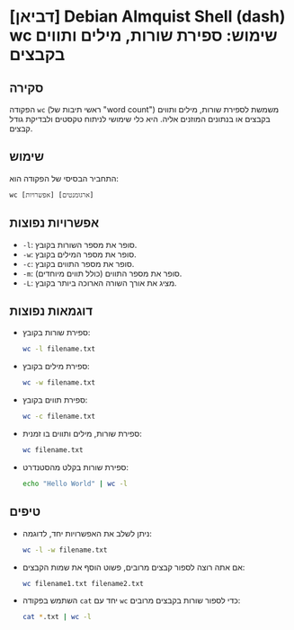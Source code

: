 # [דביאן] Debian Almquist Shell (dash) wc שימוש: ספירת שורות, מילים ותווים בקבצים

## סקירה
הפקודה `wc` (ראשי תיבות של "word count") משמשת לספירת שורות, מילים ותווים בקבצים או בנתונים המוזנים אליה. היא כלי שימושי לניתוח טקסטים ולבדיקת גודל קבצים.

## שימוש
התחביר הבסיסי של הפקודה הוא:
```
wc [אפשרויות] [ארגומנטים]
```

## אפשרויות נפוצות
- `-l`: סופר את מספר השורות בקובץ.
- `-w`: סופר את מספר המילים בקובץ.
- `-c`: סופר את מספר התווים בקובץ.
- `-m`: סופר את מספר התווים (כולל תווים מיוחדים).
- `-L`: מציג את אורך השורה הארוכה ביותר בקובץ.

## דוגמאות נפוצות
- ספירת שורות בקובץ:
  ```bash
  wc -l filename.txt
  ```

- ספירת מילים בקובץ:
  ```bash
  wc -w filename.txt
  ```

- ספירת תווים בקובץ:
  ```bash
  wc -c filename.txt
  ```

- ספירת שורות, מילים ותווים בו זמנית:
  ```bash
  wc filename.txt
  ```

- ספירת שורות בקלט מהסטנדרט:
  ```bash
  echo "Hello World" | wc -l
  ```

## טיפים
- ניתן לשלב את האפשרויות יחד, לדוגמה:
  ```bash
  wc -l -w filename.txt
  ```
- אם אתה רוצה לספור קבצים מרובים, פשוט הוסף את שמות הקבצים:
  ```bash
  wc filename1.txt filename2.txt
  ```
- השתמש בפקודה `cat` יחד עם `wc` כדי לספור שורות בקבצים מרובים:
  ```bash
  cat *.txt | wc -l
  ```